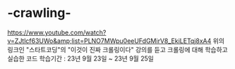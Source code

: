 # -crawling-
https://www.youtube.com/watch?v=ZJtlcf63UWo&amp;list=PLNO7MWpu0eeUFdGMirV8_EkiLETqj8xA4
위의 링크인 "스타트코딩"의 "이것이 진짜 크롤링이다" 강의를 듣고 크롤링에 대해 학습하고 실습한 코드
학습기간 : 23년 9월 23일 ~ 23년 9월 25일  
